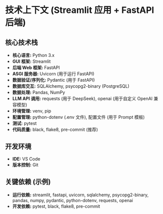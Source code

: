 # 技术上下文 (Streamlit 应用 + FastAPI 后端)

## 核心技术栈
- **核心语言:** Python 3.x
- **GUI 框架:** Streamlit
- **后端 Web 框架:** FastAPI
- **ASGI 服务器:** Uvicorn (用于运行 FastAPI)
- **数据验证/序列化:** Pydantic (用于 FastAPI)
- **数据库交互:** SQLAlchemy, psycopg2-binary (PostgreSQL)
- **数据处理:** Pandas, NumPy
- **LLM API 调用:** requests (用于 DeepSeek), openai (用于自定义 OpenAI 兼容模型)
- **环境管理:** venv, pip
- **配置管理:** python-dotenv (.env 文件), 配置文件 (用于 Prompt 模板)
- **测试:** pytest
- **代码质量:** black, flake8, pre-commit (推荐)

## 开发环境
- **IDE:** VS Code
- **版本控制:** Git

## 关键依赖 (示例)
- **运行依赖:** streamlit, fastapi, uvicorn, sqlalchemy, psycopg2-binary, pandas, numpy, pydantic, python-dotenv, requests, openai
- **开发依赖:** pytest, black, flake8, pre-commit

